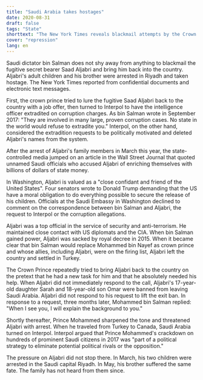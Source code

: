 ```yaml
---
title: "Saudi Arabia takes hostages"
date: 2020-08-31
draft: false
tags: "State"
shorttext: "The New York Times reveals blackmail attempts by the Crown Prince of Saudi Arabia. What do we find in the domestic media? Belarus, Russia, China, Hong Kong ..."
cover: "repression"
lang: en
---
```


Saudi dictator bin Salman does not shy away from anything to blackmail the fugitive secret bearer Saad Aljabri and bring him back into the country. Aljabri's adult children and his brother were arrested in Riyadh and taken hostage. The New York Times reported from confidential documents and electronic text messages.

First, the crown prince tried to lure the fugitive Saad Aljabri back to the country with a job offer, then turned to Interpol to have the intelligence officer extradited on corruption charges. As bin Salman wrote in September 2017: "They are involved in many large, proven corruption cases. No state in the world would refuse to extradite you." Interpol, on the other hand, considered the extradition requests to be politically motivated and deleted Aljabri's names from the system.

After the arrest of Aljabri's family members in March this year, the state-controlled media jumped on an article in the Wall Street Journal that quoted unnamed Saudi officials who accused Aljabri of enriching themselves with billions of dollars of state money.

In Washington, Aljabri is valued as a "close confidant and friend of the United States". Four senators wrote to Donald Trump demanding that the US have a moral obligation to do everything possible to secure the release of his children. Officials at the Saudi Embassy in Washington declined to comment on the correspondence between bin Salman and Aljabri, the request to Interpol or the corruption allegations.

Aljabri was a top official in the service of security and anti-terrorism. He maintained close contact with US diplomats and the CIA. When bin Salman gained power, Aljabri was sacked by royal decree in 2015. When it became clear that bin Salman would replace Mohammed bin Nayef as crown prince and whose allies, including Aljabri, were on the firing list, Aljabri left the country and settled in Turkey.

The Crown Prince repeatedly tried to bring Aljabri back to the country on the pretext that he had a new task for him and that he absolutely needed his help. When Aljabri did not immediately respond to the call, Aljabri's 17-year-old daughter Sarah and 18-year-old son Omar were banned from leaving Saudi Arabia. Aljabri did not respond to his request to lift the exit ban. In response to a request, three months later, Mohammed bin Salman replied: "When I see you, I will explain the background to you."

Shortly thereafter, Prince Mohammed sharpened the tone and threatened Aljabri with arrest. When he traveled from Turkey to Canada, Saudi Arabia turned on Interpol. Interpol argued that Prince Mohammed's crackdown on hundreds of prominent Saudi citizens in 2017 was "part of a political strategy to eliminate potential political rivals or the opposition."

The pressure on Aljabri did not stop there. In March, his two children were arrested in the Saudi capital Riyadh. In May, his brother suffered the same fate. The family has not heard from them since.
